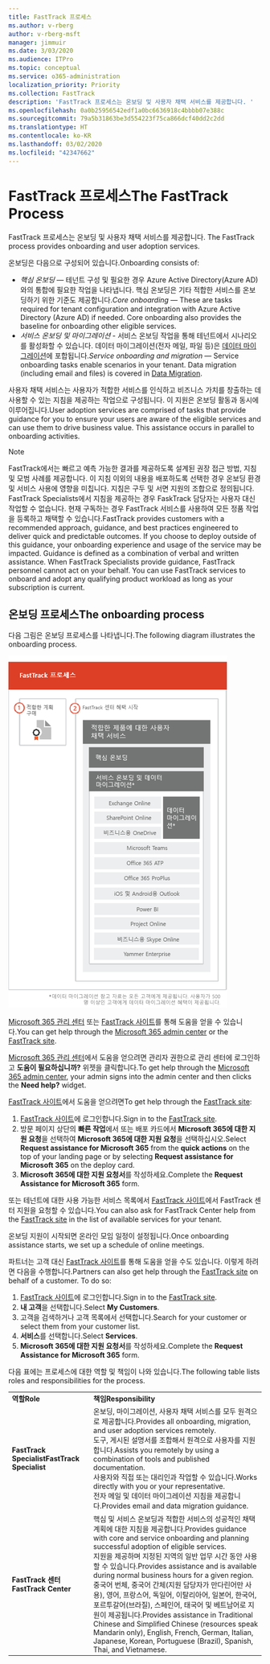 ```yaml
---
title: FastTrack 프로세스
ms.author: v-rberg
author: v-rberg-msft
manager: jimmuir
ms.date: 3/03/2020
ms.audience: ITPro
ms.topic: conceptual
ms.service: o365-administration
localization_priority: Priority
ms.collection: FastTrack
description: 'FastTrack 프로세스는 온보딩 및 사용자 채택 서비스를 제공합니다. '
ms.openlocfilehash: 0a0b25956542edf1a0bc6636918c4bbbb07e388c
ms.sourcegitcommit: 79a5b31863be3d554223f75ca866dcf40dd2c2dd
ms.translationtype: HT
ms.contentlocale: ko-KR
ms.lasthandoff: 03/02/2020
ms.locfileid: "42347662"
---
```

# <a name="the-fasttrack-process"></a><span data-ttu-id="0d27c-103">FastTrack 프로세스</span><span class="sxs-lookup"><span data-stu-id="0d27c-103">The FastTrack Process</span></span>

<span data-ttu-id="0d27c-104">FastTrack 프로세스는 온보딩 및 사용자 채택 서비스를 제공합니다. </span><span class="sxs-lookup"><span data-stu-id="0d27c-104">The FastTrack process provides onboarding and user adoption services.</span></span> 
  
<span data-ttu-id="0d27c-105">온보딩은 다음으로 구성되어 있습니다.</span><span class="sxs-lookup"><span data-stu-id="0d27c-105">Onboarding consists of:</span></span>
  
- <span data-ttu-id="0d27c-p101">*핵심 온보딩* — 테넌트 구성 및 필요한 경우 Azure Active Directory(Azure AD)와의 통합에 필요한 작업을 나타냅니다. 핵심 온보딩은 기타 적합한 서비스를 온보딩하기 위한 기준도 제공합니다.</span><span class="sxs-lookup"><span data-stu-id="0d27c-p101">*Core onboarding* — These are tasks required for tenant configuration and integration with Azure Active Directory (Azure AD) if needed. Core onboarding also provides the baseline for onboarding other eligible services.</span></span> 
- <span data-ttu-id="0d27c-p102">*서비스 온보딩 및 마이그레이션* - 서비스 온보딩 작업을 통해 테넌트에서 시나리오를 활성화할 수 있습니다. 데이터 마이그레이션(전자 메일, 파일 등)은 [데이터 마이그레이션](O365-data-migration.md)에 포합됩니다.</span><span class="sxs-lookup"><span data-stu-id="0d27c-p102">*Service onboarding and migration* — Service onboarding tasks enable scenarios in your tenant. Data migration (including email and files) is covered in [Data Migration](O365-data-migration.md).</span></span> 
    
<span data-ttu-id="0d27c-p103">사용자 채택 서비스는 사용자가 적합한 서비스를 인식하고 비즈니스 가치를 창출하는 데 사용할 수 있는 지침을 제공하는 작업으로 구성됩니다. 이 지원은 온보딩 활동과 동시에 이루어집니다.</span><span class="sxs-lookup"><span data-stu-id="0d27c-p103">User adoption services are comprised of tasks that provide guidance for you to ensure your users are aware of the eligible services and can use them to drive business value. This assistance occurs in parallel to onboarding activities.</span></span>
  
> [!NOTE]
> <span data-ttu-id="0d27c-p104">FastTrack에서는 빠르고 예측 가능한 결과를 제공하도록 설계된 권장 접근 방법, 지침 및 모범 사례를 제공합니다. 이 지침 이외의 내용을 배포하도록 선택한 경우 온보딩 환경 및 서비스 사용에 영향을 미칩니다. 지침은 구두 및 서면 지원의 조합으로 정의됩니다. FastTrack Specialists에서 지침을 제공하는 경우 FaskTrack 담당자는 사용자 대신 작업할 수 없습니다. 현재 구독하는 경우 FastTrack 서비스를 사용하여 모든 정품 작업을 등록하고 채택할 수 있습니다.</span><span class="sxs-lookup"><span data-stu-id="0d27c-p104">FastTrack provides customers with a recommended approach, guidance, and best practices engineered to deliver quick and predictable outcomes. If you choose to deploy outside of this guidance, your onboarding experience and usage of the service may be impacted. Guidance is defined as a combination of verbal and written assistance. When FastTrack Specialists provide guidance, FastTrack personnel cannot act on your behalf. You can use FastTrack services to onboard and adopt any qualifying product workload as long as your subscription is current.</span></span> 
  
## <a name="the-onboarding-process"></a><span data-ttu-id="0d27c-117">온보딩 프로세스</span><span class="sxs-lookup"><span data-stu-id="0d27c-117">The onboarding process</span></span>

<span data-ttu-id="0d27c-118">다음 그림은 온보딩 프로세스를 나타냅니다.</span><span class="sxs-lookup"><span data-stu-id="0d27c-118">The following diagram illustrates the onboarding process.</span></span>
  
![온보딩 혜택 사용 일정](media/O365-Onboarding-Timeline.png)
  
<span data-ttu-id="0d27c-120">[Microsoft 365 관리 센터](https://go.microsoft.com/fwlink/?linkid=2032704) 또는 [FastTrack 사이트](https://go.microsoft.com/fwlink/?linkid=780698)를 통해 도움을 얻을 수 있습니다.</span><span class="sxs-lookup"><span data-stu-id="0d27c-120">You can get help through the [Microsoft 365 admin center](https://go.microsoft.com/fwlink/?linkid=2032704) or the [FastTrack site](https://go.microsoft.com/fwlink/?linkid=780698).</span></span> 

<span data-ttu-id="0d27c-121">[Microsoft 365 관리 센터](https://go.microsoft.com/fwlink/?linkid=2032704)에서 도움을 얻으려면 관리자 권한으로 관리 센터에 로그인하고 **도움이 필요하십니까?** 위젯을 클릭합니다.</span><span class="sxs-lookup"><span data-stu-id="0d27c-121">To get help through the [Microsoft 365 admin center](https://go.microsoft.com/fwlink/?linkid=2032704), your admin signs into the admin center and then clicks the **Need help?** widget.</span></span> 

<span data-ttu-id="0d27c-122">[FastTrack 사이트](https://go.microsoft.com/fwlink/?linkid=780698)에서 도움을 얻으려면</span><span class="sxs-lookup"><span data-stu-id="0d27c-122">To get help through the [FastTrack site](https://go.microsoft.com/fwlink/?linkid=780698):</span></span> 
1.  <span data-ttu-id="0d27c-123">[FastTrack 사이트](https://go.microsoft.com/fwlink/?linkid=780698)에 로그인합니다.</span><span class="sxs-lookup"><span data-stu-id="0d27c-123">Sign in to the [FastTrack site](https://go.microsoft.com/fwlink/?linkid=780698).</span></span> 
2.  <span data-ttu-id="0d27c-124">방문 페이지 상단의 **빠른 작업**에서 또는 배포 카드에서 **Microsoft 365에 대한 지원 요청**을 선택하여 **Microsoft 365에 대한 지원 요청**을 선택하십시오.</span><span class="sxs-lookup"><span data-stu-id="0d27c-124">Select **Request assistance for Microsoft 365** from the **quick actions** on the top of your landing page or by selecting **Request assistance for Microsoft 365** on the deploy card.</span></span>
3.  <span data-ttu-id="0d27c-125">**Microsoft 365에 대한 지원 요청서**를 작성하세요.</span><span class="sxs-lookup"><span data-stu-id="0d27c-125">Complete the **Request Assistance for Microsoft 365** form.</span></span> 
  
 <span data-ttu-id="0d27c-126">또는 테넌트에 대한 사용 가능한 서비스 목록에서 [FastTrack 사이트](https://go.microsoft.com/fwlink/?linkid=780698)에서 FastTrack 센터 지원을 요청할 수 있습니다.</span><span class="sxs-lookup"><span data-stu-id="0d27c-126">You can also ask for FastTrack Center help from the [FastTrack site](https://go.microsoft.com/fwlink/?linkid=780698) in the list of available services for your tenant.</span></span> 
    
 <span data-ttu-id="0d27c-127">온보딩 지원이 시작되면 온라인 모임 일정이 설정됩니다.</span><span class="sxs-lookup"><span data-stu-id="0d27c-127">Once onboarding assistance starts, we set up a schedule of online meetings.</span></span>
    
<span data-ttu-id="0d27c-p105">파트너는 고객 대신 [FastTrack 사이트](https://go.microsoft.com/fwlink/?linkid=780698)를 통해 도움을 얻을 수도 있습니다. 이렇게 하려면 다음을 수행합니다.</span><span class="sxs-lookup"><span data-stu-id="0d27c-p105">Partners can also get help through the [FastTrack site](https://go.microsoft.com/fwlink/?linkid=780698) on behalf of a customer. To do so:</span></span>
1.  <span data-ttu-id="0d27c-130">[FastTrack 사이트](https://go.microsoft.com/fwlink/?linkid=780698)에 로그인합니다.</span><span class="sxs-lookup"><span data-stu-id="0d27c-130">Sign in to the [FastTrack site](https://go.microsoft.com/fwlink/?linkid=780698).</span></span> 
2.  <span data-ttu-id="0d27c-131">**내 고객**을 선택합니다.</span><span class="sxs-lookup"><span data-stu-id="0d27c-131">Select **My Customers**.</span></span>
3.  <span data-ttu-id="0d27c-132">고객을 검색하거나 고객 목록에서 선택합니다.</span><span class="sxs-lookup"><span data-stu-id="0d27c-132">Search for your customer or select them from your customer list.</span></span>
4.  <span data-ttu-id="0d27c-133">**서비스**를 선택합니다.</span><span class="sxs-lookup"><span data-stu-id="0d27c-133">Select **Services**.</span></span>
5.  <span data-ttu-id="0d27c-134">**Microsoft 365에 대한 지원 요청서**를 작성하세요.</span><span class="sxs-lookup"><span data-stu-id="0d27c-134">Complete the **Request Assistance for Microsoft 365** form.</span></span> 

<span data-ttu-id="0d27c-135">다음 표에는 프로세스에 대한 역할 및 책임이 나와 있습니다.</span><span class="sxs-lookup"><span data-stu-id="0d27c-135">The following table lists roles and responsibilities for the process.</span></span>
    
|||
|:-----|:-----|
|<span data-ttu-id="0d27c-136">**역할**</span><span class="sxs-lookup"><span data-stu-id="0d27c-136">**Role**</span></span> <br/> |<span data-ttu-id="0d27c-137">**책임**</span><span class="sxs-lookup"><span data-stu-id="0d27c-137">**Responsibility**</span></span> <br/> |
|<span data-ttu-id="0d27c-138">**FastTrack Specialist**</span><span class="sxs-lookup"><span data-stu-id="0d27c-138">**FastTrack Specialist**</span></span> <br/> |<span data-ttu-id="0d27c-139">온보딩, 마이그레이션, 사용자 채택 서비스를 모두 원격으로 제공합니다.</span><span class="sxs-lookup"><span data-stu-id="0d27c-139">Provides all onboarding, migration, and user adoption services remotely.</span></span>  <br/> <span data-ttu-id="0d27c-140">도구, 게시된 설명서를 조합해서 원격으로 사용자를 지원합니다.</span><span class="sxs-lookup"><span data-stu-id="0d27c-140">Assists you remotely by using a combination of tools and published documentation.</span></span> <br/> <span data-ttu-id="0d27c-141">사용자와 직접 또는 대리인과 작업할 수 있습니다.</span><span class="sxs-lookup"><span data-stu-id="0d27c-141">Works directly with you or your representative.</span></span> <br/> <span data-ttu-id="0d27c-142">전자 메일 및 데이터 마이그레이션 지침을 제공합니다.</span><span class="sxs-lookup"><span data-stu-id="0d27c-142">Provides email and data migration guidance.</span></span>|
|<span data-ttu-id="0d27c-143">**FastTrack 센터**</span><span class="sxs-lookup"><span data-stu-id="0d27c-143">**FastTrack Center**</span></span>  <br/> |<span data-ttu-id="0d27c-144">핵심 및 서비스 온보딩과 적합한 서비스의 성공적인 채택 계획에 대한 지침을 제공합니다.</span><span class="sxs-lookup"><span data-stu-id="0d27c-144">Provides guidance with core and service onboarding and planning successful adoption of eligible services.</span></span>  <br/> <span data-ttu-id="0d27c-145">지원을 제공하며 지정된 지역의 일반 업무 시간 동안 사용할 수 있습니다.</span><span class="sxs-lookup"><span data-stu-id="0d27c-145">Provides assistance and is available during normal business hours for a given region.</span></span> <br/> <span data-ttu-id="0d27c-146">중국어 번체, 중국어 간체(지원 담당자가 만다린어만 사용), 영어, 프랑스어, 독일어, 이탈리아어, 일본어, 한국어, 포르투갈어(브라질), 스페인어, 태국어 및 베트남어로 지원이 제공됩니다.</span><span class="sxs-lookup"><span data-stu-id="0d27c-146">Provides assistance in Traditional Chinese and Simplified Chinese (resources speak Mandarin only), English, French, German, Italian, Japanese, Korean, Portuguese (Brazil), Spanish, Thai, and Vietnamese.</span></span>|


  

